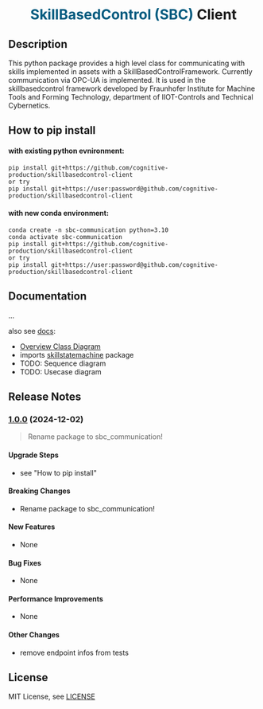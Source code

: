 <h1 style="text-align:center;">
<span style="color:#005B7F;">SkillBasedControl (SBC)</span> Client
</h1>

## Description
This python package provides a high level class for communicating with skills implemented in assets with a SkillBasedControlFramework. Currently communication via OPC-UA is implemented. It is used in the skillbasedcontrol framework developed by Fraunhofer Institute for Machine Tools and Forming Technology, department of IIOT-Controls and Technical Cybernetics.

## How to pip install
#### with existing python evnironment:
```
pip install git+https://github.com/cognitive-production/skillbasedcontrol-client
or try
pip install git+https://user:password@github.com/cognitive-production/skillbasedcontrol-client
```
#### with new conda environment:
```
conda create -n sbc-communication python=3.10
conda activate sbc-communication
pip install git+https://github.com/cognitive-production/skillbasedcontrol-client
or try
pip install git+https://user:password@github.com/cognitive-production/skillbasedcontrol-client
```

## Documentation
...

also see [docs](docs):
* [Overview Class Diagram](docs/overview_classdiagram.md)
* imports [skillstatemachine](https://github.com/cognitive-production/skillbasedcontrol-statemachine) package
* TODO: Sequence diagram
* TODO: Usecase diagram


## Release Notes

### [1.0.0](https://gitlab.cc-asp.fraunhofer.de/cpps/skillbasedcontrolframework/python_skillcommunication/compare/0.7.1...1.0.0) (2024-12-02)
> Rename package to sbc_communication!

#### Upgrade Steps
* see "How to pip install"

#### Breaking Changes
* Rename package to sbc_communication!

#### New Features
* None

#### Bug Fixes
* None

#### Performance Improvements
* None

#### Other Changes
* remove endpoint infos from tests

## License
MIT License, see [LICENSE](LICENSE)
